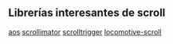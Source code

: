 ## Librerías interesantes de scroll

[aos](michalsnik.github.io/aos)
[scrollimator](github.com/mxdubois/scrollimator)
[scrolltrigger](greensock.com/scrolltrigger)
[locomotive-scroll](locomotivemtl.github.io/locomotive-scroll)